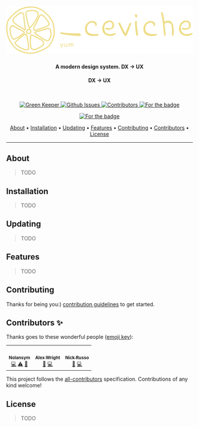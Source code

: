 <h1 align="center">
  <br>
  <a href="https://github.com/Jordan-Gilliam/ceviche"><img src="https://github.com/Jordan-Gilliam/readme-assets/blob/master/brandmark-design.png" alt=""></a>
</h1>

<h4 align="center">A modern design system. DX -> UX</h4>
<h4 align="center">DX -> UX</h4>
  <br>

  <p align="center">
    <a href="https://greenkeeper.io/">
      <img src="https://badges.greenkeeper.io/Jordan-Gilliam/ceviche.svg" alt="Green Keeper">
      <a href="https://github.com/Jordan-Gilliam/ceviche/issues">
      <img src="https://img.shields.io/github/issues/Naereen/StrapDown.js.svg" alt="Github Issues">
      <a href="#contributors">
      <img src="https://img.shields.io/badge/all_contributors-3-orange.svg?style=flat-square" alt="Contributors">
      <a href="https://forthebadge.com">
    <img src="https://forthebadge.com/images/badges/oooo-kill-em.svg" alt="For the badge">
  </p>
  <p align="center">
    <a href="https://forthebadge.com">
    <img src="https://forthebadge.com/images/badges/oooo-kill-em.svg" alt="For the badge">
  </p>

<p align="center">
  <a href="#about">About</a> •
  <a href="#installation">Installation</a> •
  <a href="#updating">Updating</a> •
  <a href="#features">Features</a> •
  <a href="#contributing">Contributing</a> •
  <a href="#contributors">Contributors</a> •
  <a href="#license">License</a>
</p>

---

## About

> TODO

## Installation

> TODO

## Updating

> TODO

## Features

> TODO

## Contributing

Thanks for being you:)
[contribution guidelines](./CONTRIBUTING.md) to get started.

## Contributors ✨

Thanks goes to these wonderful people ([emoji key](https://allcontributors.org/docs/en/emoji-key)):

<!-- ALL-CONTRIBUTORS-LIST:START - Do not remove or modify this section -->
<!-- prettier-ignore-start -->
<!-- markdownlint-disable -->
<table>
  <tr>
    <td align="center"><a href="https://github.com/Jordan-Gilliam"><img src="https://avatars0.githubusercontent.com/u/25993686?v=4" width="100px;" alt=""/><br /><sub><b>Nolansym</b></sub></a><br /><a href="https://github.com/Jordan-Gilliam/ceviche/commits?author=Jordan-Gilliam" title="Code">💻</a> <a href="https://github.com/Jordan-Gilliam/ceviche/commits?author=Jordan-Gilliam" title="Tests">⚠️</a> <a href="https://github.com/Jordan-Gilliam/ceviche/commits?author=Jordan-Gilliam" title="Documentation">📖</a></td>
    <td align="center"><a href="https://github.com/SketchLagoon"><img src="https://avatars1.githubusercontent.com/u/25992647?v=4" width="100px;" alt=""/><br /><sub><b>Alex Wright</b></sub></a><br /><a href="#design-SketchLagoon" title="Design">🎨</a> <a href="https://github.com/Jordan-Gilliam/ceviche/commits?author=SketchLagoon" title="Code">💻</a></td>
    <td align="center"><a href="https://github.com/nrusso21"><img src="https://avatars3.githubusercontent.com/u/20672154?v=4" width="100px;" alt=""/><br /><sub><b>Nick Russo</b></sub></a><br /><a href="https://github.com/Jordan-Gilliam/ceviche/commits?author=nrusso21" title="Documentation">📖</a> <a href="https://github.com/Jordan-Gilliam/ceviche/commits?author=nrusso21" title="Code">💻</a></td>
  </tr>
</table>

<!-- markdownlint-enable -->
<!-- prettier-ignore-end -->

<!-- ALL-CONTRIBUTORS-LIST:END -->

This project follows the [all-contributors](https://github.com/all-contributors/all-contributors) specification. Contributions of any kind welcome!

## License

> TODO
